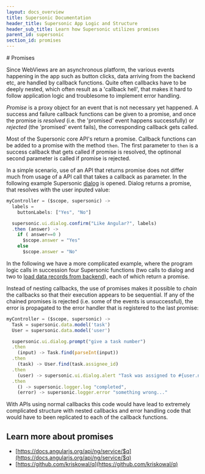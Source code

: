 ```yaml
---
layout: docs_overview
title: Supersonic Documentation
header_title: Supersonic App Logic and Structure
header_sub_title: Learn how Supersonic utilizes promises
parent_id: supersonic
section_id: promises
---
```

<section class="docs-section" id="promises">
# Promises

Since WebViews are an asynchronous platform, the various events happening in the app such as button clicks, data arriving from the backend etc, are handled by callback functions. Quite often callbacks have to be deeply nested, which often result as a 'callback hell', that makes it hard to follow application logic and troublesome to implement error handling.

_Promise_ is a proxy object for an event that is not necessary yet happened. A success and failure callback functions can be given to a promise, and once the promise is _resolved_ (i.e. the 'promised' event happens successfully) or _rejected_ (the 'promised' event fails), the corresponding callback gets called.

Most of the Supersonic core API's return a promise. Callback functions can be added to a promise with the method `then`. The first parameter to `then` is a success callback that gets called if promise is resolved, the optinonal second parameter is called if promise is rejected.

In a simple scenario, use of an API that returns promise does not differ much from usage of a API call that takes a callback as parameter. In the following example Supersonic [dialog][dialog-api] is opened. Dialog returns a promise, that resolves with the user inputed value:

```js
myController = ($scope, supersonic) ->
  labels =
    buttonLabels: ["Yes", "No"]

  supersonic.ui.dialog.confirm("Like Angular?", labels)
  .then (answer) ->
    if ( answer==0 )
      $scope.answer = "Yes"
    else
      $scope.answer = "No"
```

In the following we have a more complicated example, where the program logic calls in succession four Supersonic functions (two calls to dialog and two to [load data records from backend][data-model-api]), each of which return a promise.

Instead of nesting callbacks, the use of promises makes it possible to _chain_ the callbacks so that their execution appears to be sequential. If any of the chained promises is rejected (i.e. some of the events is unsuccessful), the error is propagated to the error handler that is registered to the last promise:

```js
myController = ($scope, supersonic) ->
  Task = supersonic.data.model('task')
  User = supersonic.data.model('user')

  supersonic.ui.dialog.prompt("give a task number")
  .then
    (input) -> Task.find(parseInt(input))
  .then
    (task) -> User.find(task.assignee_id)
  .then
    (user) -> supersonic.ui.dialog.alert "Task was assigned to #{user.name}"
  .then
    () -> supersonic.logger.log "completed",
    (error) -> supersonic.logger.error "something wrong..."

```

With APIs using normal callbacks this code would have lead to extremely complicated structure with nested callbacks and error handling code that would have to been replicated to each of the callback functions.

## Learn more about promises

 - [https://docs.angularjs.org/api/ng/service/$q](https://docs.angularjs.org/api/ng/service/$q)
 - [https://github.com/kriskowal/q](https://github.com/kriskowal/q)

</section>

[data-model-api]: /supersonic/api-reference/stable/supersonic/data/model/model-class/
[dialog-api]: /supersonic/api-reference/stable/supersonic/ui/dialog/confirm
